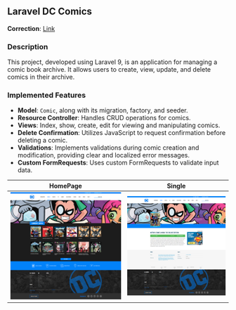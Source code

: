 ## Laravel DC Comics

**Correction**: [Link](https://github.com/Guybrush3791/bool-112-laravel-dc-comics)

### Description
This project, developed using Laravel 9, is an application for managing a comic book archive. It allows users to create, view, update, and delete comics in their archive.

### Implemented Features
- **Model**: `Comic`, along with its migration, factory, and seeder.
- **Resource Controller**: Handles CRUD operations for comics.
- **Views**: Index, show, create, edit for viewing and manipulating comics.
- **Delete Confirmation**: Utilizes JavaScript to request confirmation before deleting a comic.
- **Validations**: Implements validations during comic creation and modification, providing clear and localized error messages.
- **Custom FormRequests**: Uses custom FormRequests to validate input data.

| HomePage                                                                                                                                                | Single                                                                                                                                             |
| --------------------------------------------------------------------------------------------------------------------------------------------------------- | ---------------------------------------------------------------------------------------------------------------------------------------------------------- |
| [![](https://github.com/TobiaRigon/laravel-comics/blob/main/homepage.png?raw=true)](https://github.com/TobiaRigon/laravel-comics/blob/main/homepage.png?raw=true) | [![](https://github.com/TobiaRigon/laravel-comics/blob/main/single.png?raw=true)](https://github.com/TobiaRigon/laravel-comics/blob/main/single.png?raw=true) |
